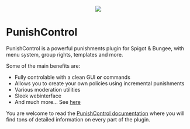 
<p align="center">
  <a href="https://www.spigotmc.org/resources/punishcontrol%E2%84%A2-all-in-one-next-level-punishment-system-1-12-1-17-50-launch-sale.94741/">
    <img src="https://i.imgur.com/K76uywY.png" />
  </a>
</p>


# PunishControl
PunishControl is a powerful punishments plugin for Spigot & Bungee, with menu system, group rights, templates and more.

Some of the main benefits are: 
- Fully controlable with a clean GUI **or** commands
- Allows you to create your own policies using incremental punishments
- Various moderation utilities
- Sleek webinterface
- And much more... See [here](https://github.com/Simplix-Softworks/PunishControl-Wiki/wiki/Feature-overview)

You are welcome to read the [PunishControl documentation](https://github.com/Simplix-Softworks/PunishControl-Wiki/wiki) where you will find tons of detailed information on every part of the plugin.
